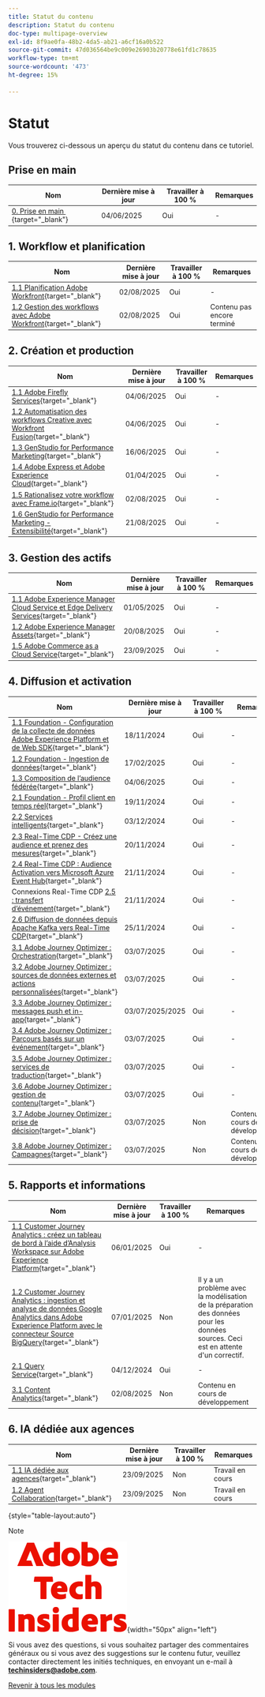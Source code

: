```yaml
---
title: Statut du contenu
description: Statut du contenu
doc-type: multipage-overview
exl-id: 8f9ae0fa-48b2-4da5-ab21-a6cf16a0b522
source-git-commit: 47d036564be9c009e26903b20778e61fd1c78635
workflow-type: tm+mt
source-wordcount: '473'
ht-degree: 15%

---
```


# Statut

Vous trouverez ci-dessous un aperçu du statut du contenu dans ce tutoriel.

## Prise en main

| Nom | Dernière mise à jour | Travailler à 100 % | Remarques         |
| ---------------------- | ------------ | ------------ |------------ |
| [0. Prise en main &#x200B;](./modules/getting-started/gettingstarted/getting-started.md){target="_blank"} | 04/06/2025 | Oui | - |

## &#x200B;1. Workflow et planification

| Nom | Dernière mise à jour | Travailler à 100 % | Remarques         |
| ---------------------- | ------------ | ------------ |------------ |
| [1.1 Planification Adobe Workfront](./modules/workflow-planning/module1.1/wfplanning.md){target="_blank"} | 02/08/2025 | Oui | - |
| [1.2 Gestion des workflows avec Adobe Workfront](./modules/workflow-planning/module1.2/workfront.md){target="_blank"} | 02/08/2025 | Oui | Contenu pas encore terminé |

## &#x200B;2. Création et production

| Nom | Dernière mise à jour | Travailler à 100 % | Remarques         |
| ---------------------- | ------------ | ------------ |------------ |
| [1.1 Adobe Firefly Services](./modules/creation-production/module1.1/firefly-services.md){target="_blank"} | 04/06/2025 | Oui | - |
| [1.2 Automatisation des workflows Creative avec Workfront Fusion](./modules/creation-production/module1.2/automation.md){target="_blank"} | 04/06/2025 | Oui | - |
| [1.3 GenStudio for Performance Marketing](./modules/creation-production/module1.3/genstudio.md){target="_blank"} | 16/06/2025 | Oui | - |
| [1.4 Adobe Express et Adobe Experience Cloud](./modules/creation-production/module1.4/express.md){target="_blank"} | 01/04/2025 | Oui | - |
| [1.5 Rationalisez votre workflow avec Frame.io](./modules/creation-production/module1.5/frameio.md){target="_blank"} | 02/08/2025 | Oui | - |
| [1.6 GenStudio for Performance Marketing - Extensibilité](./modules/creation-production/module1.6/genstudioext.md){target="_blank"} | 21/08/2025 | Oui | - |


## &#x200B;3. Gestion des actifs

| Nom | Dernière mise à jour | Travailler à 100 % | Remarques         |
| ---------------------- | ------------ | ------------ |------------ |
| [1.1 Adobe Experience Manager Cloud Service et Edge Delivery Services](./modules/asset-mgmt/module2.1/aemcs.md){target="_blank"} | 01/05/2025 | Oui | - |
| [1.2 Adobe Experience Manager Assets](./modules/asset-mgmt/module2.2/aemassets.md){target="_blank"} | 20/08/2025 | Oui | - |
| [1.5 Adobe Commerce as a Cloud Service](./modules/asset-mgmt/module1.5/accs.md){target="_blank"} | 23/09/2025 | Oui | - |

## &#x200B;4. Diffusion et activation

| Nom | Dernière mise à jour | Travailler à 100 % | Remarques         |
| ---------------------- | ------------ | ------------ |------------ |
| [1.1 Foundation - Configuration de la collecte de données Adobe Experience Platform et de Web SDK](./modules/delivery-activation/datacollection/dc1.1/data-ingestion-launch-web-sdk.md){target="_blank"} | 18/11/2024 | Oui | - |
| [1.2 Foundation - Ingestion de données](./modules/delivery-activation/datacollection/dc1.2/data-ingestion.md){target="_blank"} | 17/02/2025 | Oui | - |
| [1.3 Composition de l’audience fédérée](./modules/delivery-activation/datacollection/dc1.3/fac.md){target="_blank"} | 04/06/2025 | Oui | - |
| [2.1 Foundation - Profil client en temps réel](./modules/delivery-activation/rtcdp-b2c/rtcdpb2c-1/real-time-customer-profile.md){target="_blank"} | 19/11/2024 | Oui | - |
| [2.2 Services intelligents](./modules/delivery-activation/rtcdp-b2c/rtcdpb2c-2/intelligent-services.md){target="_blank"} | 03/12/2024 | Oui | - |
| [2.3 Real-Time CDP - Créez une audience et prenez des mesures](./modules/delivery-activation/rtcdp-b2c/rtcdpb2c-3/real-time-cdp-build-a-segment-take-action.md){target="_blank"} | 20/11/2024 | Oui | - |
| [2.4 Real-Time CDP : Audience Activation vers Microsoft Azure Event Hub](./modules/delivery-activation/rtcdp-b2c/rtcdpb2c-4/segment-activation-microsoft-azure-eventhub.md){target="_blank"} | 21/11/2024 | Oui | - |
| Connexions Real-Time CDP [2.5 : transfert d’événement](./modules/delivery-activation/rtcdp-b2c/rtcdpb2c-5/aep-data-collection-ssf.md){target="_blank"} | 21/11/2024 | Oui | - |
| [2.6 Diffusion de données depuis Apache Kafka vers Real-Time CDP](./modules/delivery-activation/rtcdp-b2c/rtcdpb2c-6/aep-apache-kafka.md){target="_blank"} | 25/11/2024 | Oui | - |
| [3.1 Adobe Journey Optimizer : Orchestration](./modules/delivery-activation/ajo-b2c/ajob2c-1/journey-orchestration-create-account.md){target="_blank"} | 03/07/2025 | Oui | - |
| [3.2 Adobe Journey Optimizer : sources de données externes et actions personnalisées](./modules/delivery-activation/ajo-b2c/ajob2c-2/journey-orchestration-external-weather-api-sms.md){target="_blank"} | 03/07/2025 | Oui | - |
| [3.3 Adobe Journey Optimizer : messages push et in-app](./modules/delivery-activation/ajo-b2c/ajob2c-3/ajopushinapp.md){target="_blank"} | 03/07/2025/2025 | Oui | - |
| [3.4 Adobe Journey Optimizer : Parcours basés sur un événement](./modules/delivery-activation/ajo-b2c/ajob2c-4/journeyoptimizer.md){target="_blank"} | 03/07/2025 | Oui | - |
| [3.5 Adobe Journey Optimizer : services de traduction](./modules/delivery-activation/ajo-b2c/ajob2c-5/ajotranslationsvcs.md){target="_blank"} | 03/07/2025 | Oui | - |
| [3.6 Adobe Journey Optimizer : gestion de contenu](./modules/delivery-activation/ajo-b2c/ajob2c-6/ajocontent.md){target="_blank"} | 03/07/2025 | Oui | - |
| [3.7 Adobe Journey Optimizer : prise de décision](./modules/delivery-activation/ajo-b2c/ajob2c-7/ajo-decisioning.md){target="_blank"} | 03/07/2025 | Non | Contenu en cours de développement |
| [3.8 Adobe Journey Optimizer : Campagnes](./modules/delivery-activation/ajo-b2c/ajob2c-8/ajocampaigns.md){target="_blank"} | 03/07/2025 | Non | Contenu en cours de développement |

## &#x200B;5. Rapports et informations

| Nom | Dernière mise à jour | Travailler à 100 % | Remarques         |
| ---------------------- | ------------ | ------------ |------------ |
| [1.1 Customer Journey Analytics : créez un tableau de bord à l’aide d’Analysis Workspace sur Adobe Experience Platform](./modules/reporting-insights/cja-b2c/cjab2c-1/customer-journey-analytics-build-a-dashboard.md){target="_blank"} | 06/01/2025 | Oui | - |
| [1.2 Customer Journey Analytics : ingestion et analyse de données Google Analytics dans Adobe Experience Platform avec le connecteur Source BigQuery](./modules/reporting-insights/cja-b2c/cjab2c-2/customer-journey-analytics-bigquery-gcp.md){target="_blank"} | 07/01/2025 | Non | Il y a un problème avec la modélisation de la préparation des données pour les données sources. Ceci est en attente d&#39;un correctif. |
| [2.1 Query Service](./modules/reporting-insights/datadistiller/dd-1/query-service.md){target="_blank"} | 04/12/2024 | Oui | - |
| [3.1 Content Analytics](./modules/reporting-insights/content/module3.1/contentanalytics.md){target="_blank"} | 02/08/2025 | Non | Contenu en cours de développement |

## &#x200B;6. IA dédiée aux agences

| Nom | Dernière mise à jour | Travailler à 100 % | Remarques         |
| ---------------------- | ------------ | ------------ |------------ |
| [1.1 IA dédiée aux agences](./modules/agentic-ai/module1.1/agenticai.md){target="_blank"} | 23/09/2025 | Non | Travail en cours |
| [1.2 Agent Collaboration](./modules/agentic-ai/module1.2/agentcollaboration.md){target="_blank"} | 23/09/2025 | Non | Travail en cours |

{style="table-layout:auto"}

>[!NOTE]
>
>![Insiders de la technologie &#x200B;](./assets/images/techinsiders.png){width="50px" align="left"}
>
>Si vous avez des questions, si vous souhaitez partager des commentaires généraux ou si vous avez des suggestions sur le contenu futur, veuillez contacter directement les initiés techniques, en envoyant un e-mail à **techinsiders@adobe.com**.

[Revenir à tous les modules](./overview.md)
